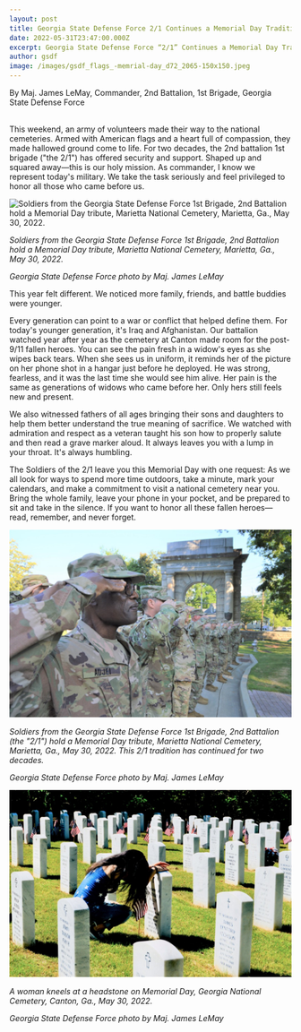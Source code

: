 ```yaml
---
layout: post
title: Georgia State Defense Force 2/1 Continues a Memorial Day Tradition
date: 2022-05-31T23:47:00.000Z
excerpt: Georgia State Defense Force “2/1” Continues a Memorial Day Tradition
author: gsdf
image: /images/gsdf_flags_-memrial-day_d72_2065-150x150.jpeg
---
```

By Maj. James LeMay, Commander, 2nd Battalion, 1st Brigade, Georgia State Defense Force

\
This weekend, an army of volunteers made their way to the national cemeteries. Armed with American flags and a heart full of compassion, they made hallowed ground come to life. For two decades, the 2nd battalion 1st brigade ("the 2/1") has offered security and support. Shaped up and squared away—this is our holy mission. As commander, I know we represent today's military. We take the task seriously and feel privileged to honor all those who came before us.

![Soldiers from the Georgia State Defense Force 1st Brigade, 2nd Battalion hold a Memorial Day tribute, Marietta National Cemetery, Marietta, Ga., May 30, 2022.](/images/fullsizeoutput_ee58.jpeg)

*Soldiers from the Georgia State Defense Force 1st Brigade, 2nd Battalion hold a Memorial Day tribute, Marietta National Cemetery, Marietta, Ga., May 30, 2022.*

*Georgia State Defense Force photo by Maj. James LeMay*

This year felt different. We noticed more family, friends, and battle buddies were younger. 

Every generation can point to a war or conflict that helped define them. For today's younger generation, it's Iraq and Afghanistan. Our battalion watched year after year as the cemetery at Canton made room for the post-9/11 fallen heroes. You can see the pain fresh in a widow's eyes as she wipes back tears. When she sees us in uniform, it reminds her of the picture on her phone shot in a hangar just before he deployed. He was strong, fearless, and it was the last time she would see him alive. Her pain is the same as generations of widows who came before her. Only hers still feels new and present. 

We also witnessed fathers of all ages bringing their sons and daughters to help them better understand the true meaning of sacrifice. We watched with admiration and respect as a veteran taught his son how to properly salute and then read a grave marker aloud. It always leaves you with a lump in your throat. It's always humbling. 

The Soldiers of the 2/1 leave you this Memorial Day with one request: As we all look for ways to spend more time outdoors, take a minute, mark your calendars, and make a commitment to visit a national cemetery near you. Bring the whole family, leave your phone in your pocket, and be prepared to sit and take in the silence. If you want to honor all these fallen heroes—read, remember, and never forget.

![Soldiers from the Georgia State Defense Force 1st Brigade, 2nd Battalion (the "2/1") hold a Memorial Day tribute, Marietta National Cemetery, Marietta, Ga., May 30, 2022. This 2/1 tradition has continued for two decades.](/images/gsdf-adj-44-memorial-day-salute_-dsc_0058-1024x680.jpeg)

*Soldiers from the Georgia State Defense Force 1st Brigade, 2nd Battalion (the "2/1") hold a Memorial Day tribute, Marietta National Cemetery, Marietta, Ga., May 30, 2022. This 2/1 tradition has continued for two decades.* 

*Georgia State Defense Force photo by Maj. James LeMay*

![A woman kneels at a headstone on Memorial Day, Georgia National Cemetery, Canton, Ga., May 30, 2022.](/images/gsdf-r-memorial-day_woman_dsc_0011-1024x680.jpeg)

*A woman kneels at a headstone on Memorial Day, Georgia National Cemetery, Canton, Ga., May 30, 2022.* 

*Georgia State Defense Force photo by Maj. James LeMay*
